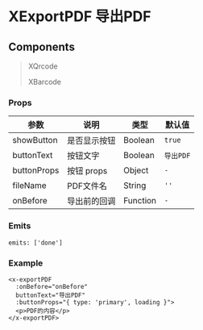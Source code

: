 # XExportPDF 导出PDF

## Components

> XQrcode
> 
> XBarcode

### Props

| 参数 | 说明 | 类型 | 默认值 |
| --- | --- | --- | --- |
| showButton | 是否显示按钮 | Boolean | `true` |
| buttonText | 按钮文字 | Boolean | `导出PDF` |
| buttonProps | 按钮 props | Object | `-` |
| fileName | PDF文件名 | String | `''` |
| onBefore | 导出前的回调 | Function | `-` |

### Emits

```vue
emits: ['done']
```

### Example

```vue
<x-exportPDF
  :onBefore="onBefore"
  buttonText="导出PDF"
  :buttonProps="{ type: 'primary', loading }">
  <p>PDF的内容</p>
</x-exportPDF>
```
